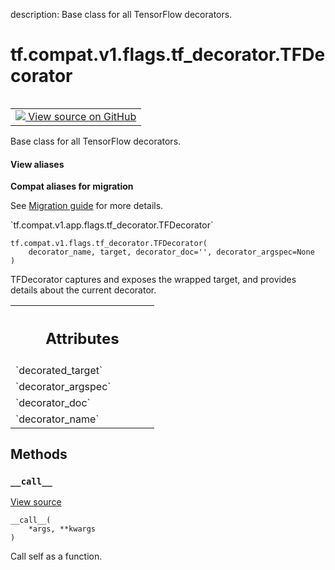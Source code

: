 description: Base class for all TensorFlow decorators.

<div itemscope itemtype="http://developers.google.com/ReferenceObject">
<meta itemprop="name" content="tf.compat.v1.flags.tf_decorator.TFDecorator" />
<meta itemprop="path" content="Stable" />
<meta itemprop="property" content="__call__"/>
<meta itemprop="property" content="__init__"/>
</div>

# tf.compat.v1.flags.tf_decorator.TFDecorator

<!-- Insert buttons and diff -->

<table class="tfo-notebook-buttons tfo-api nocontent" align="left">
<td>
  <a target="_blank" href="https://github.com/tensorflow/tensorflow/blob/r2.3/tensorflow/python/util/tf_decorator.py#L229-L280">
    <img src="https://www.tensorflow.org/images/GitHub-Mark-32px.png" />
    View source on GitHub
  </a>
</td>
</table>



Base class for all TensorFlow decorators.

<section class="expandable">
  <h4 class="showalways">View aliases</h4>
  <p>
<b>Compat aliases for migration</b>
<p>See
<a href="https://www.tensorflow.org/guide/migrate">Migration guide</a> for
more details.</p>
<p>`tf.compat.v1.app.flags.tf_decorator.TFDecorator`</p>
</p>
</section>

<pre class="devsite-click-to-copy prettyprint lang-py tfo-signature-link">
<code>tf.compat.v1.flags.tf_decorator.TFDecorator(
    decorator_name, target, decorator_doc='', decorator_argspec=None
)
</code></pre>



<!-- Placeholder for "Used in" -->

TFDecorator captures and exposes the wrapped target, and provides details
about the current decorator.



<!-- Tabular view -->
 <table class="responsive fixed orange">
<colgroup><col width="214px"><col></colgroup>
<tr><th colspan="2"><h2 class="add-link">Attributes</h2></th></tr>

<tr>
<td>
`decorated_target`
</td>
<td>

</td>
</tr><tr>
<td>
`decorator_argspec`
</td>
<td>

</td>
</tr><tr>
<td>
`decorator_doc`
</td>
<td>

</td>
</tr><tr>
<td>
`decorator_name`
</td>
<td>

</td>
</tr>
</table>



## Methods

<h3 id="__call__"><code>__call__</code></h3>

<a target="_blank" href="https://github.com/tensorflow/tensorflow/blob/r2.3/tensorflow/python/util/tf_decorator.py#L259-L260">View source</a>

<pre class="devsite-click-to-copy prettyprint lang-py tfo-signature-link">
<code>__call__(
    *args, **kwargs
)
</code></pre>

Call self as a function.




